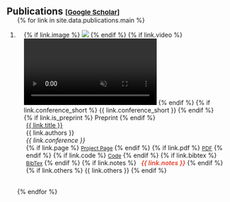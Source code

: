 
<br>
<h2 id="publications" style="margin: 2px 0px -15px;">Publications <temp style="font-size:15px;">[</temp><a href="https://scholar.google.com/citations?hl=en&user=uToGtIwAAAAJ" target="_blank" style="font-size:15px;">Google Scholar</a><temp style="font-size:15px;">]</temp></h2>

<div class="publications">
<ol class="bibliography">
<!--
<div class="pub-type-filter">
  <div class="pub-type" data-type="all" onmouseover="showPublications('all')">All</div>
  <div class="pub-type" data-type="genai" onmouseover="showPublications('genai')">GenAI</div>
  <div class="pub-type" data-type="mllm" onmouseover="showPublications('mllm')">MLLM</div>
</div>
-->

{% for link in site.data.publications.main %}

<li class="pub-item" data-type="{{ link.type }}">
<div class="pub-row">
  <div class="col-sm-3 abbr" style="position: relative;padding-right: 15px;padding-left: 15px;">
    {% if link.image %} 
    <img src="{{ link.image }}" playsinline="" class="teaser img-fluid z-depth-1" style="width=100;height=40%">
    {% endif %}
    {% if link.video %}
    <video poster="" id="teaser" autoplay muted loop class="teaser img-fluid z-depth-1">
    <source src="{{ link.video }}" type="video/mp4">
    </video>
    {% endif %}
    {% if link.conference_short %} 
    <abbr class="badge">{{ link.conference_short }}</abbr>
    {% endif %}
    {% if link.is_preprint %} 
    <abbrp class="badge">Preprint</abbrp>
    {% endif %}
  </div>
  <div class="col-sm-9" style="position: relative;padding-right: 15px;padding-left: 20px;">
      <div class="title"><a href="{{ link.pdf }}">{{ link.title }}</a></div>
      <div class="author">{{ link.authors }}</div>
      <div class="periodical"><em>{{ link.conference }}</em>
      </div>
    <div class="links">
      {% if link.page %} 
      <a href="{{ link.page }}" target="_blank" class="btn btn-sm z-depth-0" role="button" target="_blank" style="font-size:12px;">Project Page</a>
      {% endif %}
      {% if link.pdf %} 
      <a href="{{ link.pdf }}" target="_blank" class="btn btn-sm z-depth-0" role="button" target="_blank" style="font-size:12px;">PDF</a>
      {% endif %}
      {% if link.code %} 
      <a href="{{ link.code }}" target="_blank" class="btn btn-sm z-depth-0" role="button" target="_blank" style="font-size:12px;">Code</a>
      {% endif %}
      {% if link.bibtex %} 
      <a href="{{ link.cbibtex }}" target="_blank" class="btn btn-sm z-depth-0" role="button" target="_blank" style="font-size:12px;">BibTex</a>
      {% endif %}
      {% if link.notes %} 
      <strong> &nbsp; <i style="color:#e74d3c">{{ link.notes }}</i></strong>
      {% endif %}
      {% if link.others %} 
      {{ link.others }}
      {% endif %}
    </div>
  </div>
</div>
<br>
</li>

{% endfor %}

</ol>
</div>


